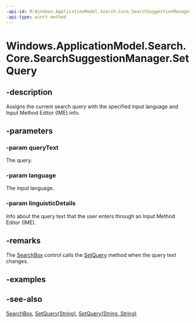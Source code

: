 ```yaml
---
-api-id: M:Windows.ApplicationModel.Search.Core.SearchSuggestionManager.SetQuery(System.String,System.String,Windows.ApplicationModel.Search.SearchQueryLinguisticDetails)
-api-type: winrt method
---
```


<!-- Method syntax
public void SetQuery(System.String queryText, System.String language, Windows.ApplicationModel.Search.SearchQueryLinguisticDetails linguisticDetails)
-->

# Windows.ApplicationModel.Search.Core.SearchSuggestionManager.SetQuery

## -description
Assigns the current search query with the specified input language and Input Method Editor (IME) info.

## -parameters
### -param queryText
The query.

### -param language
The input language.

### -param linguisticDetails
Info about the query text that the user enters through an Input Method Editor (IME).

## -remarks
The [SearchBox](../windows.ui.xaml.controls/searchbox.md) control calls the [SetQuery](searchsuggestionmanager_setquery_1931070342.md) method when the query text changes.

## -examples

## -see-also
[SearchBox](../windows.ui.xaml.controls/searchbox.md), [SetQuery(String)](searchsuggestionmanager_setquery_2037893158.md), [SetQuery(String, String)](searchsuggestionmanager_setquery_898352538.md)